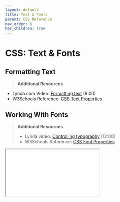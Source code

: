 ```yaml
---
layout: default
title: Text & Fonts
parent: CSS Reference
nav_order: 6
has_children: true
---
```


# CSS: Text & Fonts

## Formatting Text
> **Additional Resources**
* Lynda.com Video: [Formatting text](https://www.lynda.com/CSS-tutorials/Formatting-text/417645/484785-4.html) (8:00)
* W3Schools Reference: [CSS Text Properties](http://www.w3schools.com/css/css_text.asp)

## Working With Fonts
> **Additional Resources**
> * Lynda video: [Controlling typography](http://www.lynda.com/MyPlaylist/Watch/8328891/196181?autoplay=true) (12:00)
> * W3Schools Reference: [CSS Font Properties
](http://www.w3schools.com/css/css_font.asp)

<iframe src="//codepen.io/alexpeach/embed/xOdLpg/?theme-id=18654&default-tab=html,result" allowfullscreen="true" class="codepen-frame"></iframe>
